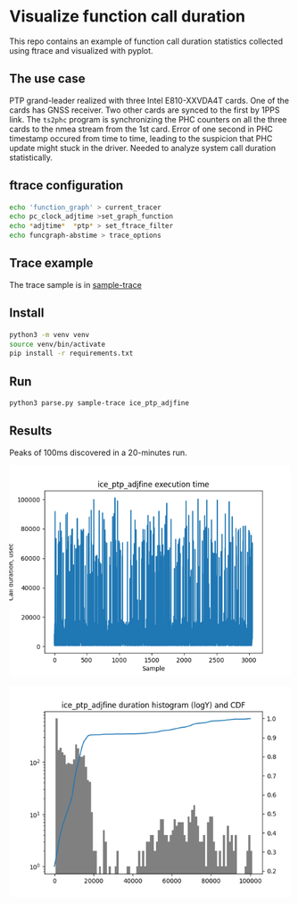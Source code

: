 # Visualize function call duration

This repo contains an example of function call duration statistics collected using ftrace and visualized with pyplot.

## The use case ##

PTP grand-leader realized with three Intel E810-XXVDA4T cards. One of the cards has GNSS receiver. Two other cards are synced to the first by 1PPS link. The `ts2phc` program is synchronizing the PHC counters on all the three cards to the nmea stream from the 1st card.
Error of one second in PHC timestamp occured from time to time, leading to the suspicion that PHC update might stuck in the driver. Needed to analyze system call duration statistically.

## ftrace configuration ##

```bash
echo 'function_graph' > current_tracer
echo pc_clock_adjtime >set_graph_function
echo *adjtime*  *ptp* > set_ftrace_filter 
echo funcgraph-abstime > trace_options
```

## Trace example ##
The trace sample is in [sample-trace](./sample-trace)

## Install ##
```bash
python3 -m venv venv
source venv/bin/activate
pip install -r requirements.txt
```
## Run ##
```bash
python3 parse.py sample-trace ice_ptp_adjfine
```
## Results ##
Peaks of 100ms discovered in a 20-minutes run.

![Figure_1.png](./Figure_1.png)

![Figure_2.png](./Figure_2.png)
